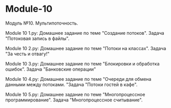 # Module-10
Модуль №10. Мультипоточность.

Module 10 1.py: Домашнее задание по теме "Создание потоков". Задача "Потоковая запись в файлы".

Module 10 2.py: Домашнее задание по теме "Потоки на классах". Задача "За честь и отвагу!"

Module 10 3.py: Домашнее задание по теме "Блокировки и обработка ошибок". Задача "Банковские операции"

Module 10 4.py: Домашнее задание по теме "Очереди для обмена данными между потоками. "Задача "Потоки гостей в кафе".

Module 10 5.py: Домашнее задание по теме "Многопроцессное программирование". Задача "Многопроцессное считывание".
